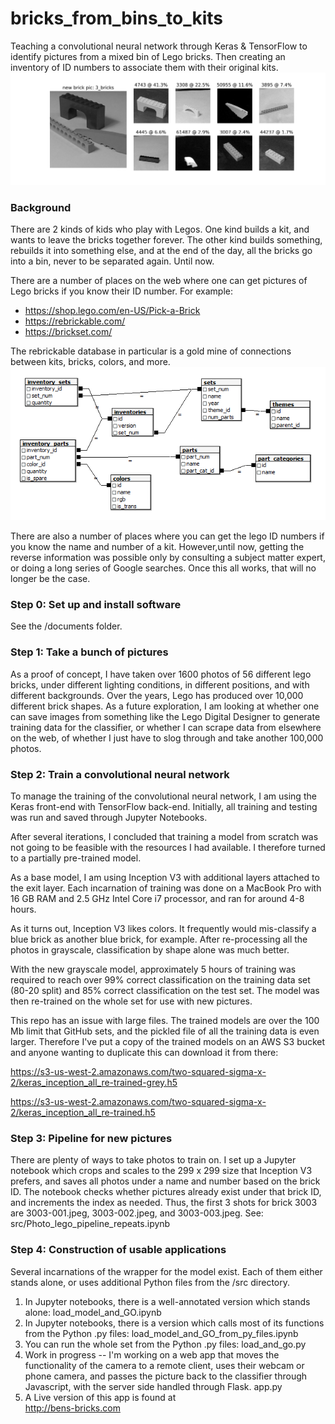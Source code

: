 # bricks_from_bins_to_kits

Teaching a convolutional neural network through Keras &amp; TensorFlow to identify
pictures from a mixed bin of Lego bricks. Then creating an inventory of ID numbers
to associate them with their original kits.
![](static/images/initial_classification_picture.png)

### Background
There are 2 kinds of kids who play with Legos.  One kind builds a kit, and
wants to leave the bricks together forever.  The other kind builds something,
rebuilds it into something else, and at the end of the day, all the bricks go
into a bin, never to be separated again.  Until now.

There are a number of places on the web where one can get pictures of Lego
bricks if you know their ID number.  For example:  
  * https://shop.lego.com/en-US/Pick-a-Brick  
  * https://rebrickable.com/  
  * https://brickset.com/  

The rebrickable database in particular is a gold mine of connections between
kits, bricks, colors, and more.  
![](static/images/downloads_schema.png)


There are also a number of places where you can get the lego ID numbers if you
know the name and number of a kit.  However,until now, getting the reverse
information was possible only by consulting a subject matter expert, or doing
a long series of Google searches.  Once this all works, that will no longer be
the case.  

### Step 0: Set up and install software
See the /documents folder.

### Step 1: Take a bunch of pictures
As a proof of concept, I have taken over 1600 photos of 56 different lego
bricks, under different lighting conditions, in different positions, and with
different backgrounds.  Over the years, Lego has produced over 10,000 different
brick shapes.  As a future exploration, I am looking at whether one can save
images from something like the Lego Digital Designer to generate training
data for the classifier, or whether I can scrape data from elsewhere on the web,
of whether I just have to slog through and take another 100,000 photos.

### Step 2: Train a convolutional neural network
To manage the training of the convolutional neural network, I am using the
Keras front-end with TensorFlow back-end.  Initially, all training and testing
was run and saved through Jupyter Notebooks.

After several iterations, I concluded that training a model from scratch was
not going to be feasible with the resources I had available.  I therefore
turned to a partially pre-trained model.

As a base model, I am using Inception V3 with additional layers attached to
the exit layer.  Each incarnation of training was done on a MacBook Pro with
16 GB RAM and 2.5 GHz Intel Core i7 processor, and ran for around 4-8 hours.

As it turns out, Inception V3 likes colors.  It frequently would mis-classify
a blue brick as another blue brick, for example.  After re-processing all the
photos in grayscale, classification by shape alone was much better.

With the new grayscale model,  approximately 5 hours of training was required
to reach over 99% correct classification on the training data set (80-20 split)
and 85% correct classification on the test set.  The model was then re-trained
on the whole set for use with new pictures.

This repo has an issue with large files.  The trained models are
over the 100 Mb limit that GitHub sets, and the pickled file of all the training data is even larger.  Therefore I've put a copy of the
trained models on an AWS S3 bucket and anyone wanting to duplicate
this can download it from there:

https://s3-us-west-2.amazonaws.com/two-squared-sigma-x-2/keras_inception_all_re-trained-grey.h5

https://s3-us-west-2.amazonaws.com/two-squared-sigma-x-2/keras_inception_all_re-trained.h5


### Step 3: Pipeline for new pictures

There are plenty of ways to take photos to train on.  I set up a Jupyter notebook
which crops and scales to the 299 x 299 size that Inception V3 prefers, and
saves all photos under a name and number based on the brick ID.  The notebook checks
whether pictures already exist under that brick ID, and increments the index as needed.
Thus, the first 3 shots for brick 3003 are 3003-001.jpeg, 3003-002.jpeg, and
3003-003.jpeg.  See:  
        src/Photo_lego_pipeline_repeats.ipynb

### Step 4: Construction of usable applications

Several incarnations of the wrapper for the model exist.  Each of them either
stands alone, or uses additional Python files from the /src directory.

1. In Jupyter notebooks, there is a well-annotated version which stands alone:
        load_model_and_GO.ipynb
2. In Jupyter notebooks, there is a version which calls most of its functions
   from the Python .py files:
        load_model_and_GO_from_py_files.ipynb
3. You can run the whole set from the Python .py files:
        load_and_go.py
4. Work in progress -- I'm working on a web app that moves the functionality
   of the camera to a remote client, uses their webcam or phone camera,
   and passes the picture back to the classifier through Javascript, with
   the server side handled through Flask.
        app.py
5. A Live version of this app is found at  
        http://bens-bricks.com
